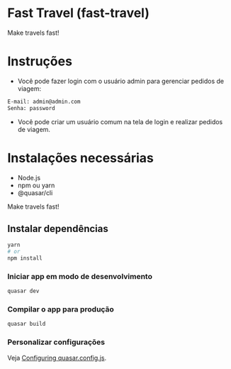 # Fast Travel (fast-travel)

Make travels fast!

# Instruções

- Você pode fazer login com o usuário admin para gerenciar pedidos de viagem:
```bash
E-mail: admin@admin.com
Senha: password
```

- Você pode criar um usuário comum na tela de login e realizar pedidos de viagem.

# Instalações necessárias

- Node.js
- npm ou yarn
- @quasar/cli

Make travels fast!

## Instalar dependências
```bash
yarn
# or
npm install
```

### Iniciar app em modo de desenvolvimento
```bash
quasar dev
```


### Compilar o app para produção
```bash
quasar build
```

### Personalizar configurações
Veja [Configuring quasar.config.js](https://v2.quasar.dev/quasar-cli-vite/quasar-config-js).
